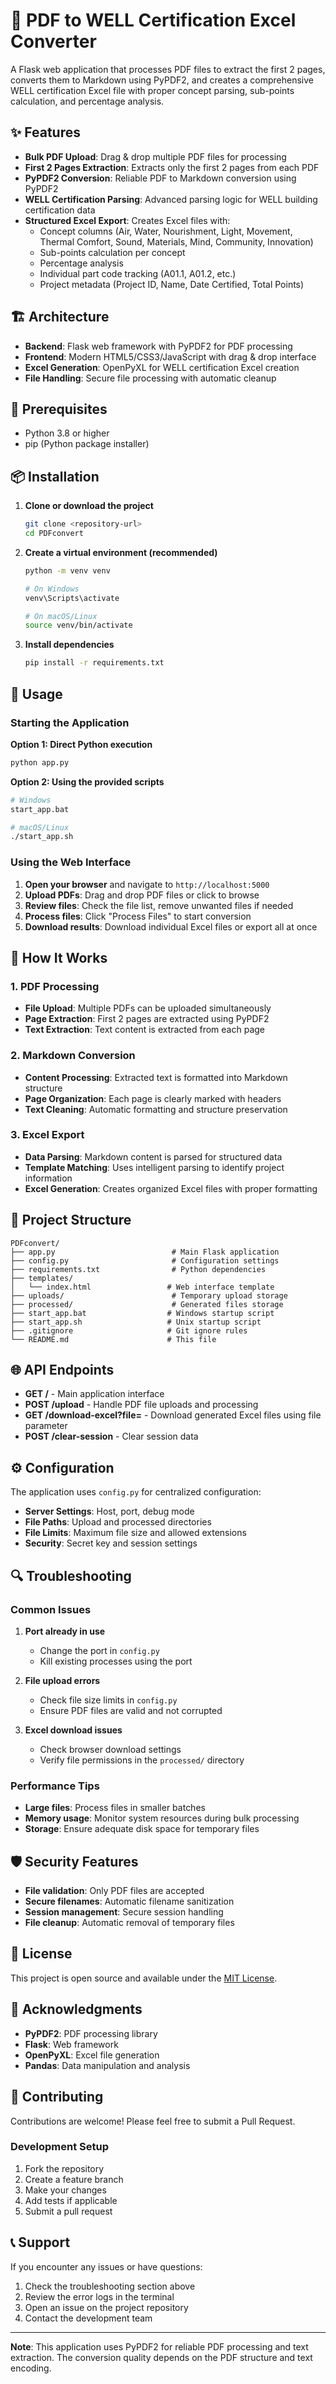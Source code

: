 # 📄 PDF to WELL Certification Excel Converter

A Flask web application that processes PDF files to extract the first 2 pages, converts them to Markdown using PyPDF2, and creates a comprehensive WELL certification Excel file with proper concept parsing, sub-points calculation, and percentage analysis.

## ✨ Features

- **Bulk PDF Upload**: Drag & drop multiple PDF files for processing
- **First 2 Pages Extraction**: Extracts only the first 2 pages from each PDF
- **PyPDF2 Conversion**: Reliable PDF to Markdown conversion using PyPDF2
- **WELL Certification Parsing**: Advanced parsing logic for WELL building certification data
- **Structured Excel Export**: Creates Excel files with:
  - Concept columns (Air, Water, Nourishment, Light, Movement, Thermal Comfort, Sound, Materials, Mind, Community, Innovation)
  - Sub-points calculation per concept
  - Percentage analysis
  - Individual part code tracking (A01.1, A01.2, etc.)
  - Project metadata (Project ID, Name, Date Certified, Total Points)

## 🏗️ Architecture

- **Backend**: Flask web framework with PyPDF2 for PDF processing
- **Frontend**: Modern HTML5/CSS3/JavaScript with drag & drop interface
- **Excel Generation**: OpenPyXL for WELL certification Excel creation
- **File Handling**: Secure file processing with automatic cleanup

## 🚀 Prerequisites

- Python 3.8 or higher
- pip (Python package installer)

## 📦 Installation

1. **Clone or download the project**
   ```bash
   git clone <repository-url>
   cd PDFconvert
   ```

2. **Create a virtual environment (recommended)**
   ```bash
   python -m venv venv
   
   # On Windows
   venv\Scripts\activate
   
   # On macOS/Linux
   source venv/bin/activate
   ```

3. **Install dependencies**
   ```bash
   pip install -r requirements.txt
   ```

## 🎯 Usage

### Starting the Application

**Option 1: Direct Python execution**
```bash
python app.py
```

**Option 2: Using the provided scripts**
```bash
# Windows
start_app.bat

# macOS/Linux
./start_app.sh
```

### Using the Web Interface

1. **Open your browser** and navigate to `http://localhost:5000`
2. **Upload PDFs**: Drag and drop PDF files or click to browse
3. **Review files**: Check the file list, remove unwanted files if needed
4. **Process files**: Click "Process Files" to start conversion
5. **Download results**: Download individual Excel files or export all at once

## 🔧 How It Works

### 1. PDF Processing
- **File Upload**: Multiple PDFs can be uploaded simultaneously
- **Page Extraction**: First 2 pages are extracted using PyPDF2
- **Text Extraction**: Text content is extracted from each page

### 2. Markdown Conversion
- **Content Processing**: Extracted text is formatted into Markdown structure
- **Page Organization**: Each page is clearly marked with headers
- **Text Cleaning**: Automatic formatting and structure preservation

### 3. Excel Export
- **Data Parsing**: Markdown content is parsed for structured data
- **Template Matching**: Uses intelligent parsing to identify project information
- **Excel Generation**: Creates organized Excel files with proper formatting

## 📁 Project Structure

```
PDFconvert/
├── app.py                          # Main Flask application
├── config.py                       # Configuration settings
├── requirements.txt                # Python dependencies
├── templates/
│   └── index.html                 # Web interface template
├── uploads/                        # Temporary upload storage
├── processed/                      # Generated files storage
├── start_app.bat                  # Windows startup script
├── start_app.sh                   # Unix startup script
├── .gitignore                     # Git ignore rules
└── README.md                      # This file
```

## 🌐 API Endpoints

- **GET /** - Main application interface
- **POST /upload** - Handle PDF file uploads and processing
- **GET /download-excel?file=<filename>** - Download generated Excel files using file parameter
- **POST /clear-session** - Clear session data

## ⚙️ Configuration

The application uses `config.py` for centralized configuration:

- **Server Settings**: Host, port, debug mode
- **File Paths**: Upload and processed directories
- **File Limits**: Maximum file size and allowed extensions
- **Security**: Secret key and session settings

## 🔍 Troubleshooting

### Common Issues

1. **Port already in use**
   - Change the port in `config.py`
   - Kill existing processes using the port

2. **File upload errors**
   - Check file size limits in `config.py`
   - Ensure PDF files are valid and not corrupted

3. **Excel download issues**
   - Check browser download settings
   - Verify file permissions in the `processed/` directory

### Performance Tips

- **Large files**: Process files in smaller batches
- **Memory usage**: Monitor system resources during bulk processing
- **Storage**: Ensure adequate disk space for temporary files

## 🛡️ Security Features

- **File validation**: Only PDF files are accepted
- **Secure filenames**: Automatic filename sanitization
- **Session management**: Secure session handling
- **File cleanup**: Automatic removal of temporary files

## 📄 License

This project is open source and available under the [MIT License](LICENSE).

## 🙏 Acknowledgments

- **PyPDF2**: PDF processing library
- **Flask**: Web framework
- **OpenPyXL**: Excel file generation
- **Pandas**: Data manipulation and analysis

## 🤝 Contributing

Contributions are welcome! Please feel free to submit a Pull Request.

### Development Setup

1. Fork the repository
2. Create a feature branch
3. Make your changes
4. Add tests if applicable
5. Submit a pull request

## 📞 Support

If you encounter any issues or have questions:

1. Check the troubleshooting section above
2. Review the error logs in the terminal
3. Open an issue on the project repository
4. Contact the development team

---

**Note**: This application uses PyPDF2 for reliable PDF processing and text extraction. The conversion quality depends on the PDF structure and text encoding.
